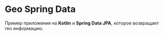 # Geo Spring Data
Пример приложения на **Kotlin** и **Spring Data JPA**, которое возвращает гео информацию.
